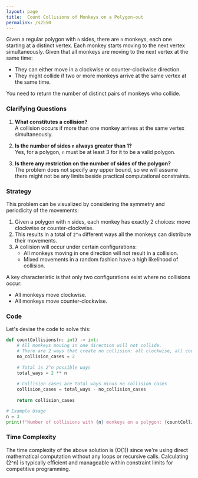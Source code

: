 ```yaml
---
layout: page
title:  Count Collisions of Monkeys on a Polygon-out
permalink: /s2550
---
```


Given a regular polygon with `n` sides, there are `n` monkeys, each one starting at a distinct vertex. Each monkey starts moving to the next vertex simultaneously. Given that all monkeys are moving to the next vertex at the same time:

- They can either move in a clockwise or counter-clockwise direction.
- They might collide if two or more monkeys arrive at the same vertex at the same time.

You need to return the number of distinct pairs of monkeys who collide.

### Clarifying Questions

1. **What constitutes a collision?**  
   A collision occurs if more than one monkey arrives at the same vertex simultaneously.

2. **Is the number of sides `n` always greater than 1?**  
   Yes, for a polygon, `n` must be at least 3 for it to be a valid polygon.

3. **Is there any restriction on the number of sides of the polygon?**  
   The problem does not specify any upper bound, so we will assume there might not be any limits beside practical computational constraints.

### Strategy

This problem can be visualized by considering the symmetry and periodicity of the movements:

1. Given a polygon with `n` sides, each monkey has exactly 2 choices: move clockwise or counter-clockwise.
2. This results in a total of `2^n` different ways all the monkeys can distribute their movements.
3. A collision will occur under certain configurations:
   - All monkeys moving in one direction will not result in a collision.
   - Mixed movements in a random fashion have a high likelihood of collision.

A key characteristic is that only two configurations exist where no collisions occur:
- All monkeys move clockwise.
- All monkeys move counter-clockwise.

### Code

Let's devise the code to solve this:

```python
def countCollisions(n: int) -> int:
    # All monkeys moving in one direction will not collide.
    # There are 2 ways that create no collision: all clockwise, all counter-clockwise.
    no_collision_cases = 2
    
    # Total is 2^n possible ways
    total_ways = 2 ** n
    
    # Collision cases are total ways minus no collision cases
    collision_cases = total_ways - no_collision_cases
    
    return collision_cases

# Example Usage
n = 3
print(f"Number of collisions with {n} monkeys on a polygon: {countCollisions(n)}")
```

### Time Complexity

The time complexity of the above solution is \(O(1)\) since we're using direct mathematical computation without any loops or recursive calls. Calculating \(2^n\) is typically efficient and manageable within constraint limits for competitive programming.